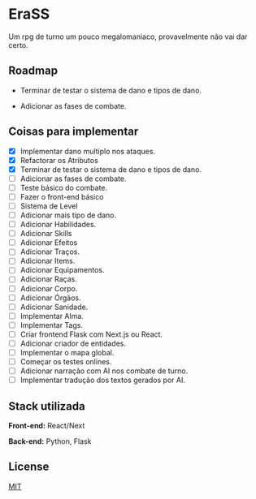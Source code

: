 # EraSS

Um rpg de turno um pouco megalomaniaco, provavelmente não vai dar certo.

## Roadmap

- Terminar de testar o sistema de dano e tipos de dano.

- Adicionar as fases de combate.

## Coisas para implementar
- [x] Implementar dano multiplo nos ataques.
- [x] Refactorar os Atributos
- [x] Terminar de testar o sistema de dano e tipos de dano.
- [ ] Adicionar as fases de combate.
- [ ] Teste básico do combate.
- [ ] Fazer o front-end básico
- [ ] Sistema de Level
- [ ] Adicionar mais tipo de dano.
- [ ] Adicionar Habilidades.
- [ ] Adicionar Skills
- [ ] Adicionar Efeitos
- [ ] Adicionar Traços.
- [ ] Adicionar Items.
- [ ] Adicionar Equipamentos.
- [ ] Adicionar Raças.
- [ ] Adicionar Corpo.
- [ ] Adicionar Órgãos.
- [ ] Adicionar Sanidade.
- [ ] Implementar Alma.
- [ ] Implementar Tags.
- [ ] Criar frontend Flask com Next.js ou React.
- [ ] Adicionar criador de entidades.
- [ ] Implementar o mapa global.
- [ ] Começar os testes onlines.
- [ ] Adicionar narração com AI nos combate de turno.
- [ ] Implementar tradução dos textos gerados por AI.

## Stack utilizada

**Front-end:** React/Next

**Back-end:** Python, Flask


## License

[MIT](https://choosealicense.com/licenses/mit/)
